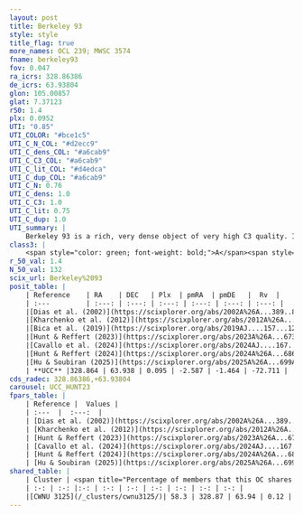 ```yaml
---
layout: post
title: Berkeley 93
style: style
title_flag: true
more_names: OCL 239; MWSC 3574
fname: berkeley93
fov: 0.047
ra_icrs: 328.86386
de_icrs: 63.93804
glon: 105.00857
glat: 7.37123
r50: 1.4
plx: 0.0952
UTI: "0.85"
UTI_COLOR: "#bce1c5"
UTI_C_N_COL: "#d2ecc9"
UTI_C_dens_COL: "#a6cab9"
UTI_C_C3_COL: "#a6cab9"
UTI_C_lit_COL: "#d4edca"
UTI_C_dup_COL: "#a6cab9"
UTI_C_N: 0.76
UTI_C_dens: 1.0
UTI_C_C3: 1.0
UTI_C_lit: 0.75
UTI_C_dup: 1.0
UTI_summary: |
    Berkeley 93 is a rich, very dense object of very high C3 quality. It is well-studied in the literature. This object shares a significant percentage of members with a later reported entry.
class3: |
    <span style="color: green; font-weight: bold;">A</span><span style="color: green; font-weight: bold;">A</span>
r_50_val: 1.4
N_50_val: 132
scix_url: Berkeley%2093
posit_table: |
    | Reference    | RA    | DEC   | Plx  | pmRA  | pmDE   |  Rv  |
    | :---         | :---: | :---: | :---: | :---: | :---: | :---: |
    |[Dias et al. (2002)](https://scixplorer.org/abs/2002A%26A...389..871D) | 329.05 | 63.933 | -- | -0.96 | -1.03 | -- |
    |[Kharchenko et al. (2012)](https://scixplorer.org/abs/2012A%26A...543A.156K) | 328.95 | 63.945 | -- | -1.27 | -0.33 | -- |
    |[Bica et al. (2019)](https://scixplorer.org/abs/2019AJ....157...12B) | 328.882 | 63.928 | -- | -- | -- | -- |
    |[Hunt & Reffert (2023)](https://scixplorer.org/abs/2023A%26A...673A.114H) | 328.872 | 63.927 | 0.056 | -2.483 | -1.449 | -72.713 |
    |[Cavallo et al. (2024)](https://scixplorer.org/abs/2024AJ....167...12C) | 328.889 | 63.938 | 0.056 | -- | -- | -- |
    |[Hunt & Reffert (2024)](https://scixplorer.org/abs/2024A%26A...686A..42H) | 328.872 | 63.927 | 0.056 | -2.483 | -1.449 | -72.713 |
    |[Hu & Soubiran (2025)](https://scixplorer.org/abs/2025A%26A...699A.246H) | 328.889 | 63.938 | -- | -- | -- | -- |
    | **UCC** |328.864 | 63.938 | 0.095 | -2.587 | -1.464 | -72.711 | 
cds_radec: 328.86386,+63.93804
carousel: UCC_HUNT23
fpars_table: |
    | Reference |  Values |
    | :---  |  :---:  |
    | [Dias et al. (2002)](https://scixplorer.org/abs/2002A%26A...389..871D) | `E(B-V)=1.5, Dist=5600.0, Age=8.0` |
    | [Kharchenko et al. (2012)](https://scixplorer.org/abs/2012A%26A...543A.156K) | `e_bv=2.977, distance=5733, log_age=7.45` |
    | [Hunt & Reffert (2023)](https://scixplorer.org/abs/2023A%26A...673A.114H) | `AV50=3.133, diffAV50=1.456, MOD50=15.161, logAge50=8.696` |
    | [Cavallo et al. (2024)](https://scixplorer.org/abs/2024AJ....167...12C) | `AV50=2.67, dMod50=14.64, logAge50=9.21, [Fe/H]50=-0.47` |
    | [Hunt & Reffert (2024)](https://scixplorer.org/abs/2024A%26A...686A..42H) | `MassJ=1798.60` |
    | [Hu & Soubiran (2025)](https://scixplorer.org/abs/2025A%26A...699A.246H) | `MA22=-0.4, MA23f=-0.5, MZ23=-0.6, MK24=-0.47, MF24=-0.43` |
shared_table: |
    | Cluster | <span title="Percentage of members that this OC shares with the ones listed">%</span>   | RA   | DEC   | Plx   | pmRA  | pmDE  | Rv | UTI |
    | :-: | :-: |:-: | :-: | :-: | :-: | :-: | :-: | :-: |
    |[CWNU 3125](/_clusters/cwnu3125/)| 58.3 | 328.87 | 63.94 | 0.12 | -2.58 | -1.43 | -72.71 |0.01 |
---
```

